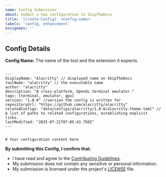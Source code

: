 ```yaml
---
name: Config Submission
about: Submit a new configuration to SkipTheDocs
title: '[create-Config]: <Config-name>'
labels: 'config, enhancement'
assignees: ''
---
```


## Config Details

**Config Name:**
The name of the tool and the extension it expects.

```

---
displayName: "Alacritty" // displayed name on SkipTheDocs
toolName: "alacritty" // the executable name
author: "alacritty"
description: "A cross-platform, OpenGL terminal emulator."
tags: [terminal, emulator, gpu]
version: "1.0.0" //version the config is written for
repositoryUrl: "https://github.com/alacritty/alacritty"
relatedConfigs: "data/configs/alacritty/1.0.0/alacritty-theme.toml" // A list of paths to related configurations, establishing explicit links.
lastModified: "2025-07-21T07:05:43.750Z"
---


# Your configuration content here
```

**By submitting this Config, I confirm that:**
- I have read and agree to the [Contributing Guidelines](CONTRIBUTING.md).
- My submission does not contain any sensitive or personal information.
- My submission is licensed under the project's [LICENSE](LICENSE) file.
